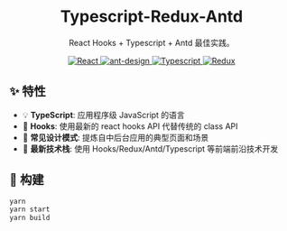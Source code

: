 <h1 align="center">Typescript-Redux-Antd</h1>

<div align="center">

React Hooks + Typescript + Antd 最佳实践。

<a href="https://github.com/facebook/react">
  <img src="https://img.shields.io/badge/react-17.0.2-brightgreen" alt="React">
</a>
<a href="https://github.com/ant-design/ant-design">
  <img src="https://img.shields.io/badge/ant--design-4.16.2-brightgreen" alt="ant-design">
</a>
<a href="https://github.com/microsoft/TypeScript" rel="nofollow">
  <img src="https://img.shields.io/badge/typescript-4.3.2-brightgreen" alt="Typescript">
</a>
<a href="https://github.com/reduxjs/redux" rel="nofollow">
  <img src="https://img.shields.io/badge/redux-4.1.0-brightgreen" alt="Redux">
</a>

</div>

## ✨ 特性

- 💡 **TypeScript**: 应用程序级 JavaScript 的语言
- 💎 **Hooks**: 使用最新的 react hooks API 代替传统的 class API
- 📐 **常见设计模式**: 提炼自中后台应用的典型页面和场景
- 🚀 **最新技术栈**: 使用 Hooks/Redux/Antd/Typescript 等前端前沿技术开发

## 🔨 构建

```bash
yarn
yarn start
yarn build
```
